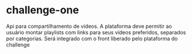 # challenge-one
Api para compartilhamento de vídeos.
A plataforma deve permitir ao usuário montar playlists com links para seus vídeos preferidos, separados por categorias.
Será integrado com o front liberado pelo plataforma do challenge
